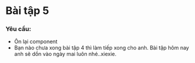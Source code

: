# Bài tập 5
### Yêu cầu:
- Ôn lại component
- Bạn nào chưa xong bài tập 4 thì làm tiếp xong cho anh. Bài tập hôm nay anh sẽ dồn vào ngày mai luôn nhé..xiexie.

